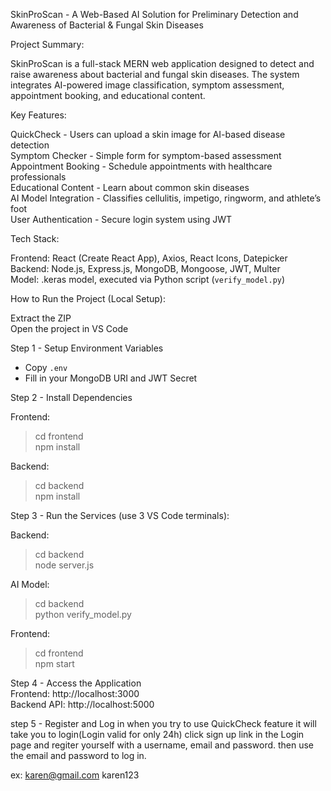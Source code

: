 SkinProScan - A Web-Based AI Solution for Preliminary Detection and Awareness 
of Bacterial & Fungal Skin Diseases

Project Summary:

SkinProScan is a full-stack MERN web application designed to detect and raise 
awareness about bacterial and fungal skin diseases. The system integrates AI-powered 
image classification, symptom assessment, appointment booking, and educational content.

 Key Features:

QuickCheck - Users can upload a skin image for AI-based disease detection  
Symptom Checker - Simple form for symptom-based assessment  
Appointment Booking - Schedule appointments with healthcare professionals  
Educational Content - Learn about common skin diseases  
AI Model Integration - Classifies cellulitis, impetigo, ringworm, and athlete’s foot  
User Authentication - Secure login system using JWT  


Tech Stack:

Frontend: React (Create React App), Axios, React Icons, Datepicker  
Backend: Node.js, Express.js, MongoDB, Mongoose, JWT, Multer  
Model: .keras model, executed via Python script (`verify_model.py`)


How to Run the Project (Local Setup):

Extract the ZIP  
Open the project in VS Code  

Step 1 - Setup Environment Variables  
- Copy `.env`  
- Fill in your MongoDB URI and JWT Secret

Step 2 - Install Dependencies  

Frontend:  
> cd frontend  
> npm install  

Backend:  
> cd backend  
> npm install  

Step 3 - Run the Services (use 3 VS Code terminals):

Backend:  
> cd backend  
> node server.js  

AI Model:  
> cd backend  
> python verify_model.py 

Frontend:  
> cd frontend  
> npm start  

Step 4 - Access the Application  
Frontend: http://localhost:3000  
Backend API: http://localhost:5000

step 5 - Register and Log in
when you try to use QuickCheck feature it will take you to login(Login valid for only 24h)
click sign up link in the Login page and regiter yourself with a username, email and password. 
then use the email and password to log in.

ex: karen@gmail.com
    karen123




